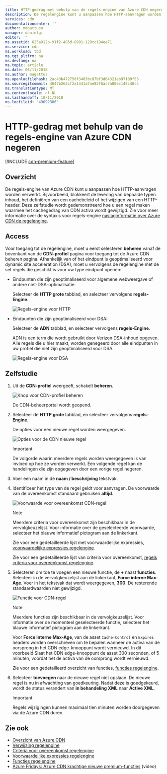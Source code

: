 ```yaml
---
title: HTTP-gedrag met behulp van de regels-engine van Azure CDN negeren | Microsoft Docs
description: De regelengine kunt u aanpassen hoe HTTP-aanvragen worden verwerkt door Azure CDN, zoals het blokkeren van de levering van bepaalde soorten inhoud, het definiëren van een cachebeleid en het wijzigen van HTTP-headers.
services: cdn
documentationcenter: ''
author: mdgattuso
manager: danielgi
editor: ''
ms.assetid: 625a912b-91f2-485d-8991-128cc194ee71
ms.service: cdn
ms.workload: tbd
ms.tgt_pltfrm: na
ms.devlang: na
ms.topic: article
ms.date: 06/11/2018
ms.author: magattus
ms.openlocfilehash: 2ac43b472758f3403bc87bf3d64321eb97109f53
ms.sourcegitcommit: 4047b262cf2a1441a7ae82f8ac7a80ec148c40c4
ms.translationtype: MT
ms.contentlocale: nl-NL
ms.lasthandoff: 10/11/2018
ms.locfileid: "49092386"
---
```

# <a name="override-http-behavior-using-the-azure-cdn-rules-engine"></a>HTTP-gedrag met behulp van de regels-engine van Azure CDN negeren
[!INCLUDE [cdn-premium-feature](../../includes/cdn-premium-feature.md)]

## <a name="overview"></a>Overzicht
De regels-engine van Azure CDN kunt u aanpassen hoe HTTP-aanvragen worden verwerkt. Bijvoorbeeld, blokkeert de levering van bepaalde typen inhoud, het definiëren van een cachebeleid of het wijzigen van een HTTP-header. Deze zelfstudie wordt gedemonstreerd hoe u een regel maken waarmee het cachegedrag van CDN activa wordt gewijzigd. Zie voor meer informatie over de syntaxis voor regels-engine [naslaginformatie over Azure CDN de regelengine](cdn-rules-engine-reference.md).

## <a name="access"></a>Access
Voor toegang tot de regelengine, moet u eerst selecteren **beheren** vanaf de bovenkant van de **CDN-profiel** pagina voor toegang tot de Azure CDN beheren pagina. Afhankelijk van of het eindpunt is geoptimaliseerd voor dynamic site acceleration (DSA), moet u vervolgens de regelengine met de set regels die geschikt is voor uw type eindpunt openen:

- Eindpunten die zijn geoptimaliseerd voor algemene webweergave of andere niet-DSA-optimalisatie: 
    
    Selecteer de **HTTP grote** tabblad, en selecteer vervolgens **regels-Engine**.

    ![Regels-engine voor HTTP](./media/cdn-rules-engine/cdn-http-rules-engine.png)

- Eindpunten die zijn geoptimaliseerd voor DSA: 
    
    Selecteer de **ADN** tabblad, en selecteer vervolgens **regels-Engine**. 
    
    ADN is een term die wordt gebruikt door Verizon DSA-inhoud opgeven. Alle regels die u hier maakt, worden genegeerd door alle eindpunten in uw profiel die niet zijn geoptimaliseerd voor DSA. 

    ![Regels-engine voor DSA](./media/cdn-rules-engine/cdn-dsa-rules-engine.png)

## <a name="tutorial"></a>Zelfstudie
1. Uit de **CDN-profiel** weergeeft, schakelt **beheren**.
   
    ![Knop voor CDN-profiel beheren](./media/cdn-rules-engine/cdn-manage-btn.png)
   
    De CDN-beheerportal wordt geopend.

2. Selecteer de **HTTP grote** tabblad, en selecteer vervolgens **regels-Engine**.
   
    De opties voor een nieuwe regel worden weergegeven.
   
    ![Opties voor de CDN nieuwe regel](./media/cdn-rules-engine/cdn-new-rule.png)
   
   > [!IMPORTANT]
   > De volgorde waarin meerdere regels worden weergegeven is van invloed op hoe ze worden verwerkt. Een volgende regel kan de handelingen die zijn opgegeven door een vorige regel negeren.
   > 

3. Voer een naam in de **naam / beschrijving** tekstvak.

4. Identificeer het type van de regel geldt voor aanvragen. De voorwaarde van de overeenkomst standaard gebruiken **altijd**. 
   
   ![Voorwaarde voor overeenkomst CDN-regel](./media/cdn-rules-engine/cdn-request-type.png)
   
   > [!NOTE]
   > Meerdere criteria voor overeenkomst zijn beschikbaar in de vervolgkeuzelijst. Voor informatie over de geselecteerde voorwaarde, selecteer het blauwe informatief pictogram aan de linkerkant.
   > 
   >  Zie voor een gedetailleerde lijst met voorwaardelijke expressies, [voorwaardelijke expressies regelengine](cdn-rules-engine-reference-match-conditions.md).
   >  
   > Zie voor een gedetailleerde lijst van criteria voor overeenkomst, [regels criteria voor overeenkomst regelengine](cdn-rules-engine-reference-match-conditions.md).
   > 
   > 

5. Selecteren om toe te voegen een nieuwe functie, de **+** naast **functies**.  Selecteer in de vervolgkeuzelijst aan de linkerkant, **Force interne Max-Age**.  Voer in het tekstvak dat wordt weergegeven, **300**. De resterende standaardwaarden niet gewijzigd.
   
   ![Functie voor CDN-regel](./media/cdn-rules-engine/cdn-new-feature.png)
   
   > [!NOTE]
   > Meerdere functies zijn beschikbaar in de vervolgkeuzelijst. Voor informatie over de momenteel geselecteerde functie, selecteer het blauwe informatief pictogram aan de linkerkant. 
   >
   > Voor **Force interne Max-Age**, van de asset `Cache-Control` en `Expires` headers worden overschreven om te bepalen wanneer de activa van de oorsprong in het CDN edge-knooppunt wordt vernieuwd. In dit voorbeeld Slaat het CDN edge-knooppunt de asset 300 seconden, of 5 minuten, voordat het de activa van de oorsprong wordt vernieuwd.
   > 
   > Zie voor een gedetailleerd overzicht van functies, [functies regelengine](cdn-rules-engine-reference-features.md).
   > 
   > 

6. Selecteer **toevoegen** naar de nieuwe regel niet opslaan.  De nieuwe regel is nu in afwachting van goedkeuring. Nadat deze is goedgekeurd, wordt de status verandert van **in behandeling XML** naar **Active XML**.
   
   > [!IMPORTANT]
   > Regels wijzigingen kunnen maximaal tien minuten worden doorgegeven via de Azure CDN duren.
   > 
   > 

## <a name="see-also"></a>Zie ook
* [Overzicht van Azure CDN](cdn-overview.md)
* [Verwijzing regelengine](cdn-rules-engine-reference.md)
* [Criteria voor overeenkomst regelengine](cdn-rules-engine-reference-match-conditions.md)
* [Voorwaardelijke expressies regelengine](cdn-rules-engine-reference-conditional-expressions.md)
* [Functies regelengine](cdn-rules-engine-reference-features.md)
* [Azure Fridays: Azure CDN krachtige nieuwe premium-functies](https://azure.microsoft.com/documentation/videos/azure-cdns-powerful-new-premium-features/) (video)